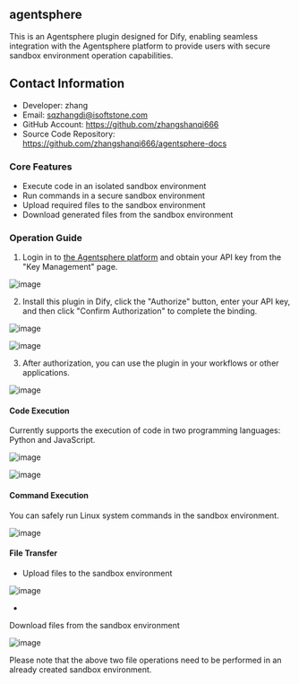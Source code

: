 ## agentsphere


This is an Agentsphere plugin designed for Dify, enabling seamless integration with the Agentsphere platform to provide users with secure sandbox environment operation capabilities.

## Contact Information

- Developer: zhang
- Email: sqzhangdi@isoftstone.com
- GitHub Account: https://github.com/zhangshanqi666
- Source Code Repository: https://github.com/zhangshanqi666/agentsphere-docs

### Core Features

- Execute code in an isolated sandbox environment
- Run commands in a secure sandbox environment
- Upload required files to the sandbox environment
- Download generated files from the sandbox environment

### Operation Guide

1. Login in to [the Agentsphere platform](https://www.agentsphere.run/) and obtain your API key from the "Key Management" page.

![image](./_assets/agentsphere_01.png)

2. Install this plugin in Dify, click the "Authorize" button, enter your API key, and then click "Confirm Authorization" to complete the binding.

![image](./_assets/agentsphere_02.png)

![image](./_assets/agentsphere_03.png)

3. After authorization, you can use the plugin in your workflows or other applications.

![image](./_assets/agentsphere_04.png)

#### Code Execution

Currently supports the execution of code in two programming languages: Python and JavaScript.

![image](./_assets/agentsphere_05.png)

![image](./_assets/agentsphere_06.png)

#### Command Execution

You can safely run Linux system commands in the sandbox environment.

![image](./_assets/agentsphere_07.png)

#### File Transfer

- Upload files to the sandbox environment

![image](./_assets/agentsphere_08.png)

- 
Download files from the sandbox environment

![image](./_assets/agentsphere_09.png)

Please note that the above two file operations need to be performed in an already created sandbox environment.
